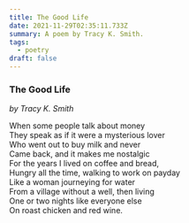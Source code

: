 ```yaml
---
title: The Good Life
date: 2021-11-29T02:35:11.733Z
summary: A poem by Tracy K. Smith.
tags:
  - poetry
draft: false
---
```

### The Good Life

*by Tracy K. Smith*

When some people talk about money\
They speak as if it were a mysterious lover\
Who went out to buy milk and never\
Came back, and it makes me nostalgic\
For the years I lived on coffee and bread,\
Hungry all the time, walking to work on payday\
Like a woman journeying for water\
From a village without a well, then living\
One or two nights like everyone else\
On roast chicken and red wine.